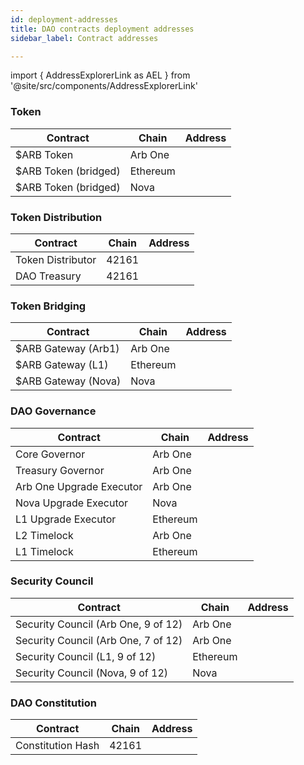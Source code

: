 ```yaml
---
id: deployment-addresses
title: DAO contracts deployment addresses
sidebar_label: Contract addresses

---
```


import { AddressExplorerLink as AEL } from '@site/src/components/AddressExplorerLink'

### Token

| Contract             | Chain    | Address                                     |
| -------------------- | -------- | ------------------------------------------- |
| $ARB Token           | Arb One  | <AEL   address = {503} chainID= {42161} />  |
| $ARB Token (bridged) | Ethereum | <AEL   address = {503} chainID= {1}  />     |
| $ARB Token (bridged) | Nova     | <AEL   address = {503} chainID= {42170}  /> |

### Token Distribution

| Contract          | Chain | Address                                            |
| ----------------- | ----- | -------------------------------------------------- |
| Token Distributor | 42161 | <AEL   address  =  {503}   chainID  =  {42161}  /> |
| DAO Treasury      | 42161 | <AEL   address  =  {503}   chainID  =  {42161}  /> |

### Token Bridging

| Contract            | Chain    | Address                                   |
| ------------------- | -------- | ----------------------------------------- |
| $ARB Gateway (Arb1) | Arb One  | <AEL address = {503} chainID = {42161} /> |
| $ARB Gateway (L1)   | Ethereum | <AEL address = {503} chainID = {1} />     |
| $ARB Gateway (Nova) | Nova     | <AEL address = {503} chainID = {42170} /> |

### DAO Governance

| Contract                 | Chain    | Address                                   |
| ------------------------ | -------- | ----------------------------------------- |
| Core Governor            | Arb One  | <AEL address = {503} chainID = {42161} /> |
| Treasury Governor        | Arb One  | <AEL address = {503} chainID = {42161} /> |
| Arb One Upgrade Executor | Arb One  | <AEL address = {503} chainID = {42161} /> |
| Nova Upgrade Executor    | Nova     | <AEL address = {503} chainID = {42170} /> |
| L1 Upgrade Executor      | Ethereum | <AEL address = {503} chainID = {1} />     |
| L2 Timelock              | Arb One  | <AEL address = {503} chainID = {42161} /> |
| L1 Timelock              | Ethereum | <AEL address = {503} chainID = {1} />     |

### Security Council

| Contract                            | Chain    | Address                                   |
| ----------------------------------- | -------- | ----------------------------------------- |
| Security Council (Arb One, 9 of 12) | Arb One  | <AEL address = {503} chainID = {42161} /> |
| Security Council (Arb One, 7 of 12) | Arb One  | <AEL address = {503} chainID = {42161} /> |
| Security Council (L1, 9 of 12)      | Ethereum | <AEL address = {503} chainID = {1}  />    |
| Security Council (Nova, 9 of 12)    | Nova     | <AEL address = {503} chainID = {42170} /> |

### DAO Constitution

| Contract          | Chain | Address                                            |
| ----------------- | ----- | -------------------------------------------------- |
| Constitution Hash | 42161 | <AEL   address  =  {503}   chainID  =  {42161}  /> |
